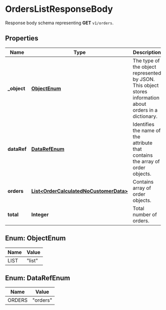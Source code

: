 

# OrdersListResponseBody

Response body schema representing **GET** `v1/orders`.

## Properties

| Name | Type | Description |
|------------ | ------------- | ------------- |
|**_object** | [**ObjectEnum**](#ObjectEnum) | The type of the object represented by JSON. This object stores information about orders in a dictionary. |
|**dataRef** | [**DataRefEnum**](#DataRefEnum) | Identifies the name of the attribute that contains the array of order objects. |
|**orders** | [**List&lt;OrderCalculatedNoCustomerData&gt;**](OrderCalculatedNoCustomerData.md) | Contains array of order objects. |
|**total** | **Integer** | Total number of orders. |



## Enum: ObjectEnum

| Name | Value |
|---- | -----|
| LIST | &quot;list&quot; |



## Enum: DataRefEnum

| Name | Value |
|---- | -----|
| ORDERS | &quot;orders&quot; |



